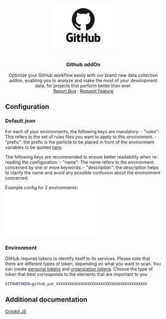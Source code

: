 <div align="center">
    <a href="https://www.kexa.io/addOn/github">
        <img src="../images/github-logo.png" alt="Logo" width="200">
    </a>

# <h3 align="center">Github addOn</h3>

  <p align="center">
    Optimize your GitHub workflow easily with our brand new data collection addon, enabling you to analyze and make the most of your development data, for projects that perform better than ever.
    <br />
    <a href="https://github.com/4urcloud/Kexa/issues">Report Bug</a>
    ·
    <a href="https://github.com/4urcloud/Kexa/issues">Request Feature</a>
  </p>
</div>

## Configuration

### Default.json

For each of your environments, the following keys are mandatory:
    - "rules": This refers to the set of rules files you want to apply to this environment.
    - "prefix": the prefix is the particle to be placed in front of the environment variables to be quoted [here](#environment).

The following keys are recommended to ensure better readability when re-reading the configuration:
    - "name": The name refers to the environment concerned by one or more keywords.
    - "description": the description helps to clarify the name and avoid any possible confusion about the environment concerned.

Example config for 2 environments:
![example config for github](../config/demo/github.default.json)

### Environment

GitHub requires tokens to identify itself to its services. Please note that there are different types of token, depending on what you want to scan. You can create [personal tokens](https://docs.github.com/en/enterprise-server@3.6/authentication/keeping-your-account-and-data-secure/managing-your-personal-access-tokens) and [organization tokens](https://docs.github.com/en/organizations/managing-programmatic-access-to-your-organization/setting-a-personal-access-token-policy-for-your-organization). Choose the type of token that best corresponds to the elements that are important to you
```bash
GITHUBTOKEN=github_pat_XXXXXXXXXXXXXXXXXXXXXXXXXXXXXXXXXXXXXXXXX
```

## Additional documentation

[Octokit JS](https://github.com/octokit/octokit.js)